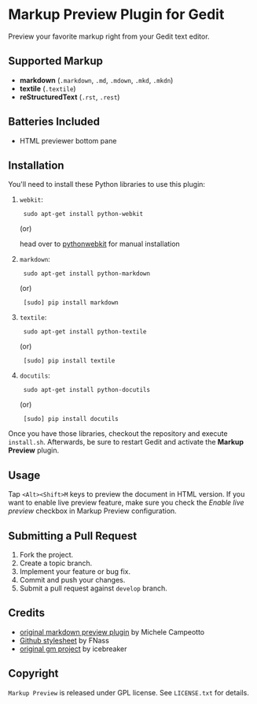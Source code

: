 # Markup Preview Plugin for Gedit

Preview your favorite markup right from your Gedit text editor.

## Supported Markup

* **markdown** (`.markdown`, `.md`, `.mdown`, `.mkd`, `.mkdn`)
* **textile** (`.textile`)
* **reStructuredText** (`.rst`, `.rest`)

## Batteries Included

* HTML previewer bottom pane

## Installation

You'll need to install these Python libraries to use this plugin:

1. `webkit`:

        sudo apt-get install python-webkit

    (or)

    head over to [pythonwebkit](http://www.gnu.org/software/pythonwebkit/) for manual installation

2. `markdown`:

        sudo apt-get install python-markdown
    
    (or)
 
        [sudo] pip install markdown

3. `textile`:

        sudo apt-get install python-textile

    (or)

        [sudo] pip install textile

4. `docutils`:

        sudo apt-get install python-docutils

    (or)

        [sudo] pip install docutils

Once you have those libraries, checkout the repository and execute `install.sh`. Afterwards, be sure to restart Gedit and activate the **Markup Preview** plugin.

## Usage

Tap `<Alt><Shift>M` keys to preview the document in HTML version. If you want to enable live preview feature, make sure you check the *Enable live preview* checkbox in Markup Preview configuration.

## Submitting a Pull Request

1. Fork the project.
2. Create a topic branch.
3. Implement your feature or bug fix.
4. Commit and push your changes.
5. Submit a pull request against `develop` branch.

## Credits

* [original markdown preview plugin](http://live.gnome.org/Gedit/MarkdownSupport) by Michele Campeotto
* [Github stylesheet](http://fgnass.posterous.com/github-markdown-preview) by FNass
* [original gm project](https://github.com/icebreaker/gm) by icebreaker

## Copyright

`Markup Preview` is released under GPL license. See `LICENSE.txt` for details.
